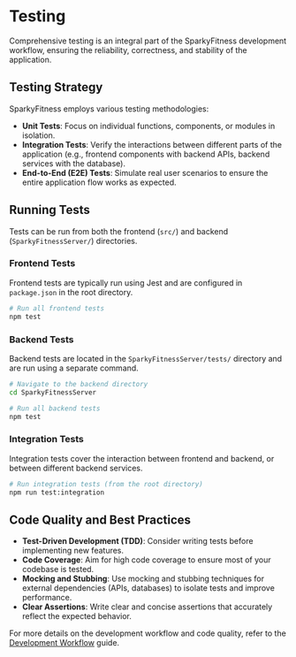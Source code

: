 # Testing

Comprehensive testing is an integral part of the SparkyFitness development workflow, ensuring the reliability, correctness, and stability of the application.

## Testing Strategy

SparkyFitness employs various testing methodologies:

*   **Unit Tests**: Focus on individual functions, components, or modules in isolation.
*   **Integration Tests**: Verify the interactions between different parts of the application (e.g., frontend components with backend APIs, backend services with the database).
*   **End-to-End (E2E) Tests**: Simulate real user scenarios to ensure the entire application flow works as expected.

## Running Tests

Tests can be run from both the frontend (`src/`) and backend (`SparkyFitnessServer/`) directories.

### Frontend Tests

Frontend tests are typically run using Jest and are configured in `package.json` in the root directory.

```bash
# Run all frontend tests
npm test
```

### Backend Tests

Backend tests are located in the `SparkyFitnessServer/tests/` directory and are run using a separate command.

```bash
# Navigate to the backend directory
cd SparkyFitnessServer

# Run all backend tests
npm test
```

### Integration Tests

Integration tests cover the interaction between frontend and backend, or between different backend services.

```bash
# Run integration tests (from the root directory)
npm run test:integration
```

## Code Quality and Best Practices

*   **Test-Driven Development (TDD)**: Consider writing tests before implementing new features.
*   **Code Coverage**: Aim for high code coverage to ensure most of your codebase is tested.
*   **Mocking and Stubbing**: Use mocking and stubbing techniques for external dependencies (APIs, databases) to isolate tests and improve performance.
*   **Clear Assertions**: Write clear and concise assertions that accurately reflect the expected behavior.

For more details on the development workflow and code quality, refer to the [Development Workflow](../workflow) guide.